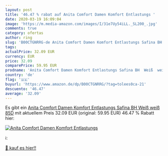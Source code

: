 ```yaml
---
layout: post
title: '46.47 % rabat auf Anita Comfort Damen Komfort Entlastungs '
date: 2020-03-19 16:09:04
image: 'https://m.media-amazon.com/images/I/31e7Uy54iLL._SL200_.jpg'
comments: true
category: ofertas
author: ring
slug: 'B00CTGNRRG-de Anita Comfort Damen Komfort Entlastungs Safina BH Weiß...'
tags: 
actualPrice: 32.09 EUR
currency: EUR
price: 32.09
comparePrice: 59.95 EUR
prodname: 'Anita Comfort Damen Komfort Entlastungs Safina BH  Weiß  weiß   85D'
country: 'de'
flag: '🇩🇪'
buyurl: 'https://www.amazon.de/dp/B00CTGNRRG/?tag=tolees0ca-21'
descuento: '46.47'
average: '32.09'
---
```


Es gibt ein [Anita Comfort Damen Komfort Entlastungs Safina BH  Weiß  weiß   85D](https://www.amazon.de/dp/B00CTGNRRG/?tag=tolees0ca-21) mit aktuellem Preis 32.09 EUR (original: 59.95 EUR) 46.47 % Rabatt hier:

[![Anita Comfort Damen Komfort Entlastungs ](https://m.media-amazon.com/images/I/31e7Uy54iLL._SL200_.jpg)](https://www.amazon.de/dp/B00CTGNRRG/?tag=tolees0ca-21)

ℹ️:


[🛒 kauf es hier!!](https://www.amazon.de/dp/B00CTGNRRG/?tag=tolees0ca-21)
